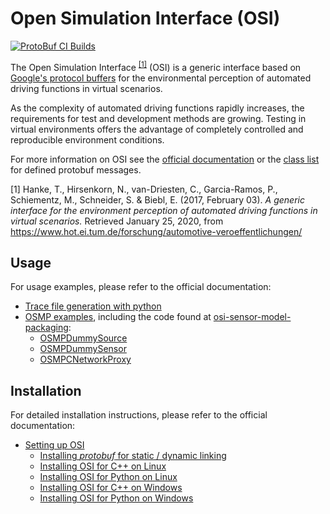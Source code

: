 Open Simulation Interface (OSI)
===============================

[![ProtoBuf CI Builds](https://github.com/OpenSimulationInterface/open-simulation-interface/actions/workflows/protobuf.yml/badge.svg)](https://github.com/OpenSimulationInterface/open-simulation-interface/actions/workflows/protobuf.yml)

The Open Simulation Interface <sup>[[1]](https://www.hot.ei.tum.de/forschung/automotive-veroeffentlichungen/)</sup> (OSI) is a generic interface based on [Google's protocol buffers](https://developers.google.com/protocol-buffers/) for the environmental perception of automated driving functions in virtual scenarios.

As the complexity of automated driving functions rapidly increases, the requirements for test and development methods are growing. Testing in virtual environments offers the advantage of completely controlled and reproducible environment conditions.

For more information on OSI see the [official documentation](https://opensimulationinterface.github.io/osi-antora-generator/asamosi/latest/specification/index.html) or the [class list](https://opensimulationinterface.github.io/osi-antora-generator/asamosi/latest/gen/annotated.html) for defined protobuf messages.

[1] Hanke, T., Hirsenkorn, N., van-Driesten, C., Garcia-Ramos, P., Schiementz, M., Schneider, S. & Biebl, E. (2017, February 03). *A generic interface for the environment perception of automated driving functions in virtual scenarios.* Retrieved January 25, 2020, from https://www.hot.ei.tum.de/forschung/automotive-veroeffentlichungen/

## Usage
For usage examples, please refer to the official documentation:
- [Trace file generation with python](https://opensimulationinterface.github.io/osi-antora-generator/asamosi/latest/interface/architecture/trace_file_example.html)
- [OSMP examples](https://opensimulationinterface.github.io/osi-antora-generator/asamosi/latest/sensor-model/setup/build_install_example.html), including the code found at [osi-sensor-model-packaging](https://github.com/OpenSimulationInterface/osi-sensor-model-packaging):
  - [OSMPDummySource](https://github.com/OpenSimulationInterface/osi-sensor-model-packaging/tree/master/examples/OSMPDummySource)
  - [OSMPDummySensor](https://github.com/OpenSimulationInterface/osi-sensor-model-packaging/tree/master/examples/OSMPDummySensor)
  - [OSMPCNetworkProxy](https://github.com/OpenSimulationInterface/osi-sensor-model-packaging/tree/master/examples/OSMPCNetworkProxy)

## Installation

For detailed installation instructions, please refer to the official documentation:
- [Setting up OSI](https://opensimulationinterface.github.io/osi-documentation/#_setting_up_osi)
  - [Installing _protobuf_ for static / dynamic linking](https://opensimulationinterface.github.io/osi-documentation/#_installing_prerequisites)
  - [Installing OSI for C++ on Linux](https://opensimulationinterface.github.io/osi-documentation/#_installing_osi_for_c_on_linux)
  - [Installing OSI for Python on Linux](https://opensimulationinterface.github.io/osi-documentation/#_installing_osi_for_python_on_linux)
  - [Installing OSI for C++ on Windows](https://opensimulationinterface.github.io/osi-documentation/#_installing_osi_for_c_on_windows)
  - [Installing OSI for Python on Windows](https://opensimulationinterface.github.io/osi-documentation/#_installing_osi_for_python_on_windows)
